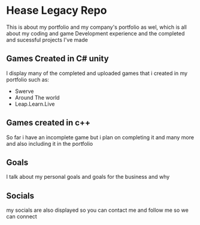 # Hease Legacy Repo
This is about my portfolio and my company's portfolio as wel, which is all about my coding and game Development experience and the completed and sucessful projects I've made

## Games Created in C# unity
I display many of the completed and uploaded games that i created in my portfolio such as:
* Swerve
* Around The world
* Leap.Learn.Live

## Games created in c++
So far i have an incomplete game but i plan on completing it and many more and also including it in the portfolio

## Goals 
I talk about my personal goals and goals for the business and why

## Socials
my socials are also displayed so you can contact me and follow me so we can connect
